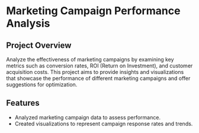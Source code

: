 # Marketing Campaign Performance Analysis

## Project Overview

Analyze the effectiveness of marketing campaigns by examining key metrics such as conversion rates, ROI (Return on Investment), and customer acquisition costs. This project aims to provide insights and visualizations that showcase the performance of different marketing campaigns and offer suggestions for optimization.

## Features

- Analyzed marketing campaign data to assess performance.
- Created visualizations to represent campaign response rates and trends.

